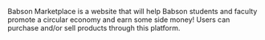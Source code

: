Babson Marketplace is a website that will help Babson students and faculty promote a circular economy and earn some side money! Users can purchase and/or sell products through this platform.
